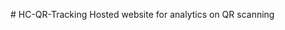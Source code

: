 <head>
<!-- Global site tag (gtag.js) - Google Analytics -->
<script async src="https://www.googletagmanager.com/gtag/js?id=G-XCPKCEX7WB"></script>
<script>
  window.dataLayer = window.dataLayer || [];
  function gtag(){dataLayer.push(arguments);}
  gtag('js', new Date());

  gtag('config', 'G-XCPKCEX7WB');
</script>

<!-- redirect -->
<meta http-equiv="Refresh" content="2; url='https://online.getsquire.com/book/headcase-barbers-farnham-england'" />

</head>
# HC-QR-Tracking
Hosted website for analytics on QR scanning
